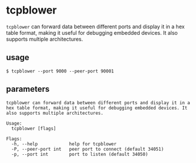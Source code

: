 # tcpblower
`tcpblower` can forward data between different ports and display it in a hex table format, making it useful for debugging embedded devices. It also supports multiple architectures.
## usage
```shell
$ tcpblower --port 9000 --peer-port 90001
```
## parameters
```
tcpblower can forward data between different ports and display it in a hex table format, making it useful for debugging embedded devices. It also supports multiple architectures.

Usage:
  tcpblower [flags]

Flags:
  -h, --help            help for tcpblower
  -P, --peer-port int   peer port to connect (default 34051)
  -p, --port int        port to listen (default 34050)
```